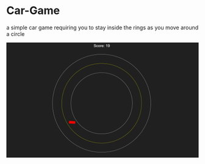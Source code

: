 # Car-Game
a simple car game requiring you to stay inside the rings as you move around a circle

![](https://github.com/Hsuirad/Car-Game/blob/master/git.png)
